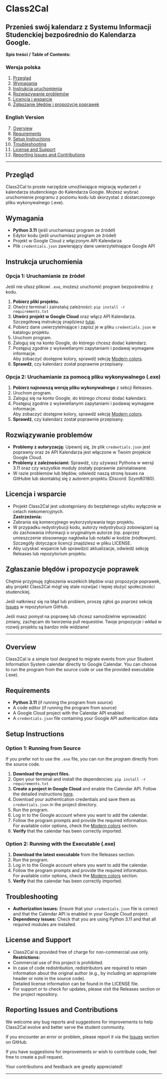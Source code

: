 # Class2Cal

Przenieś swój kalendarz z Systemu Informacji Studenckiej bezpośrednio do Kalendarza Google.
---

**Spis treści / Table of Contents:**

### Wersja polska
1. [Przegląd](#przegląd)
2. [Wymagania](#wymagania)
3. [Instrukcja uruchomienia](#instrukcja-uruchomienia)
4. [Rozwiązywanie problemów](#rozwiązywanie-problemów)
5. [Licencja i wsparcie](#licencja-i-wsparcie)
6. [Zgłaszanie błędów i propozycje poprawek](#zgłaszanie-błędów-i-propozycje-poprawek)

### English Version
7. [Overview](#overview)
8. [Requirements](#requirements)
9. [Setup Instructions](#setup-instructions)
10. [Troubleshooting](#troubleshooting)
11. [License and Support](#license-and-support)
12. [Reporting Issues and Contributions](#reporting-issues-and-contributions)

---
## Przegląd
Class2Cal to proste narzędzie umożliwiające migrację wydarzeń z kalendarza studenckiego do Kalendarza Google. Możesz wybrać uruchomienie programu z poziomu kodu lub skorzystać z dostarczonego pliku wykonywalnego (.exe).

## Wymagania
- **Python 3.11** (jeśli uruchamiasz program ze źródeł)
- Edytor kodu (jeśli uruchamiasz program ze źródeł)
- Projekt w Google Cloud z włączonym API Kalendarza
- Plik `credentials.json` zawierający dane uwierzytelniające Google API

## Instrukcja uruchomienia

### Opcja 1: Uruchamianie ze źródeł
Jeśli nie ufasz plikowi `.exe`, możesz uruchomić program bezpośrednio z kodu.

1. **Pobierz pliki projektu.**
2. Otwórz terminal i zainstaluj zależności: `pip install -r requirements.txt`
3. **Utwórz projekt w Google Cloud** oraz włącz API Kalendarza. Szczegółową instrukcję znajdziesz [tutaj](https://developers.google.com/calendar/api/quickstart/python).
4. Pobierz dane uwierzytelniające i zapisz je w pliku `credentials.json` w katalogu projektu.
5. Uruchom program.
6. Zaloguj się na konto Google, do którego chcesz dodać kalendarz.
7. Postępuj zgodnie z wyświetlanymi zapytaniami i podawaj wymagane informacje.  
Aby zobaczyć dostępne kolory, sprawdź sekcję [Modern colors](https://google-calendar-simple-api.readthedocs.io/en/latest/colors.html).
8. **Sprawdź**, czy kalendarz został poprawnie przepisany.

### Opcja 2: Uruchamianie za pomocą pliku wykonywalnego (.exe)
1. **Pobierz najnowszą wersję pliku wykonywalnego** z sekcji Releases.
2. Uruchom program.
3. Zaloguj się na konto Google, do którego chcesz dodać kalendarz.
4. Postępuj zgodnie z wyświetlanymi zapytaniami i podawaj wymagane informacje.  
Aby zobaczyć dostępne kolory, sprawdź sekcję [Modern colors](https://google-calendar-simple-api.readthedocs.io/en/latest/colors.html).
5. **Sprawdź**, czy kalendarz został poprawnie przepisany.

## Rozwiązywanie problemów
- **Problemy z autoryzacją:** Upewnij się, że plik `credentials.json` jest poprawny oraz że API Kalendarza jest włączone w Twoim projekcie Google Cloud.
- **Problemy z zależnościami:** Sprawdź, czy używasz Pythona w wersji 3.11 oraz czy wszystkie moduły zostały poprawnie zainstalowane.
- W razie problemów lub błędów, odwiedź naszą stronę Issues na GitHubie lub skontaktuj się z autorem projektu (Discord: Szym80180).


## Licencja i wsparcie
- Projekt Class2Cal jest udostępniany do bezpłatnego użytku wyłącznie w celach niekomercyjnych.  
**Zastrzeżenia:**
- Zabrania się komercyjnego wykorzystywania tego projektu.
- W przypadku redystrybucji kodu, autorzy redystrybucji zobowiązani są do zachowania informacji o oryginalnym autorze (np. poprzez umieszczenie stosownego nagłówka lub notatki w kodzie źródłowym). 
Szczegóły dotyczące licencji znajdziesz w pliku LICENSE.
- Aby uzyskać wsparcie lub sprawdzić aktualizacje, odwiedź sekcję Releases lub repozytorium projektu.


## Zgłaszanie błędów i propozycje poprawek
Chętnie przyjmuję zgłoszenia wszelkich błędów oraz propozycje poprawek, aby projekt Class2Cal mógł się stale rozwijać i lepiej służyć społeczności studenckiej.

Jeśli natkniesz się na błąd lub problem, proszę zgłoś go poprzez sekcję [Issues](https://github.com/Szym80180/Class2Cal/issues) w repozytorium GitHub.

Jeśli masz pomysł na poprawę lub chcesz samodzielnie wprowadzić zmiany, zachęcam do tworzenia pull requestów.
Twoje propozycje i wkład w rozwój projektu są bardzo mile widziane!

---

## Overview
Class2Cal is a simple tool designed to migrate events from your Student Information System calendar directly to Google Calendar. You can choose to run the program from the source code or use the provided executable (.exe).

## Requirements
- **Python 3.11** (if running the program from source)
- A code editor (if running the program from source)
- A Google Cloud project with the Calendar API enabled
- A `credentials.json` file containing your Google API authentication data

## Setup Instructions

### Option 1: Running from Source
If you prefer not to use the `.exe` file, you can run the program directly from the source code.

1. **Download the project files.**
2. Open your terminal and install the dependencies: `pip install -r requirements.txt`
3. **Create a project in Google Cloud** and enable the Calendar API. Follow the detailed instructions [here](https://developers.google.com/calendar/api/quickstart/python).
4. Download your authentication credentials and save them as `credentials.json` in the project directory.
5. Run the program.
6. Log in to the Google account where you want to add the calendar.
7. Follow the program prompts and provide the required information.  
For available color options, check the [Modern colors](https://google-calendar-simple-api.readthedocs.io/en/latest/colors.html) section.
8. **Verify** that the calendar has been correctly imported.

### Option 2: Running with the Executable (.exe)
1. **Download the latest executable** from the Releases section.
2. Run the program.
3. Log in to the Google account where you want to add the calendar.
4. Follow the program prompts and provide the required information.  
For available color options, check the [Modern colors](https://google-calendar-simple-api.readthedocs.io/en/latest/colors.html) section.
5. **Verify** that the calendar has been correctly imported.

## Troubleshooting
- **Authorization issues:** Ensure that your `credentials.json` file is correct and that the Calendar API is enabled in your Google Cloud project.
- **Dependency issues:** Check that you are using Python 3.11 and that all required modules are installed.

## License and Support
- Class2Cal is provided free of charge for non-commercial use only.  
**Restrictions:**
- Commercial use of this project is prohibited.
- In case of code redistribution, redistributors are required to retain information about the original author (e.g., by including an appropriate header or note in the source code).  
Detailed license information can be found in the LICENSE file.
- For support or to check for updates, please visit the Releases section or the project repository.

## Reporting Issues and Contributions
We welcome any bug reports and suggestions for improvements to help Class2Cal evolve and better serve the student community.

If you encounter an error or problem, please report it via the [Issues](https://github.com/Szym80180/Class2Cal/issues) section on GitHub.

If you have suggestions for improvements or wish to contribute code, feel free to create a pull request.

Your contributions and feedback are greatly appreciated!

---

